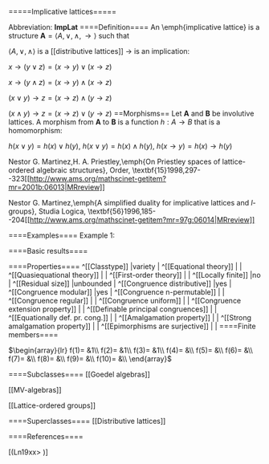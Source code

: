 =====Implicative lattices=====

Abbreviation: **ImpLat**
====Definition====
An \emph{implicative lattice} is a structure $\mathbf{A}=\langle A,\vee,\wedge,\to\rangle$ such that 

$\langle A,\vee,\wedge\rangle$ is a [[distributive lattices]]
$\to$ is an implication: 


$x\to(y\vee z) = (x\to y)\vee(x\to z)$


$x\to(y\wedge z) = (x\to y)\wedge(x\to z)$


$(x\vee y)\to z = (x\to z)\wedge(y\to z)$


$(x\wedge y)\to z = (x\to z)\vee(y\to z)$
==Morphisms==
Let $\mathbf{A}$ and $\mathbf{B}$ be involutive lattices. A morphism from $\mathbf{A}$ to $\mathbf{B}$ is a function $h:A\rightarrow B$ that is a
homomorphism: 

$h(x\vee y)=h(x)\vee h(y)$, $h(x\vee y)=h(x)\wedge h(y)$, $h(x\to y)=h(x)\to h(y)$

Nestor G. Martinez,H. A. Priestley,\emph{On Priestley spaces of lattice-ordered algebraic structures},
Order,
\textbf{15}1998,297--323[[http://www.ams.org/mathscinet-getitem?mr=2001b:06013|MRreview]]

Nestor G. Martinez,\emph{A simplified duality for implicative lattices and $l$-groups},
Studia Logica,
\textbf{56}1996,185--204[[http://www.ams.org/mathscinet-getitem?mr=97g:06014|MRreview]]

====Examples====
Example 1: 

====Basic results====

====Properties====
^[[Classtype]]  |variety |
^[[Equational theory]]  | |
^[[Quasiequational theory]]  | |
^[[First-order theory]]  | |
^[[Locally finite]]  |no |
^[[Residual size]]  |unbounded |
^[[Congruence distributive]]  |yes |
^[[Congruence modular]]  |yes |
^[[Congruence n-permutable]]  | |
^[[Congruence regular]]  | |
^[[Congruence uniform]]  | |
^[[Congruence extension property]]  | |
^[[Definable principal congruences]]  | |
^[[Equationally def. pr. cong.]]  | |
^[[Amalgamation property]]  | |
^[[Strong amalgamation property]]  | |
^[[Epimorphisms are surjective]]  | |
====Finite members====

$\begin{array}{lr}
f(1)= &1\\
f(2)= &1\\
f(3)= &1\\
f(4)= &\\
f(5)= &\\
f(6)= &\\
f(7)= &\\
f(8)= &\\
f(9)= &\\
f(10)= &\\
\end{array}$

====Subclasses====
[[Goedel algebras]] 

[[MV-algebras]] 

[[Lattice-ordered groups]] 

====Superclasses====
[[Distributive lattices]] 


====References====

[(Ln19xx>
)]